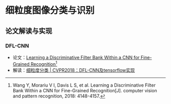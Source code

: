 # 细粒度图像分类与识别

## 论文解读与实现

### DFL-CNN

- 论文：[Learning a Discriminative Filter Bank Within a CNN for Fine-Grained Recognition](papers/WangMD16a.pdf)[^1]
- 解读：[细粒度分类 | CVPR2018：DFL-CNN及tensorflow实现](https://zhuanlan.zhihu.com/p/50083578)

[^1]: Wang Y, Morariu V I, Davis L S, et al. Learning a Discriminative Filter Bank Within a CNN for Fine-Grained Recognition[J]. computer vision and pattern recognition, 2018: 4148-4157.

